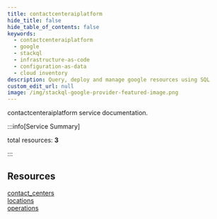 ```yaml
---
title: contactcenteraiplatform
hide_title: false
hide_table_of_contents: false
keywords:
  - contactcenteraiplatform
  - google
  - stackql
  - infrastructure-as-code
  - configuration-as-data
  - cloud inventory
description: Query, deploy and manage google resources using SQL
custom_edit_url: null
image: /img/stackql-google-provider-featured-image.png
---
```


contactcenteraiplatform service documentation.

:::info[Service Summary]

total resources: __3__  

:::

## Resources
<div class="row">
<div class="providerDocColumn">
<a href="/services/contactcenteraiplatform/contact_centers/">contact_centers</a><br />
<a href="/services/contactcenteraiplatform/locations/">locations</a>
</div>
<div class="providerDocColumn">
<a href="/services/contactcenteraiplatform/operations/">operations</a>
</div>
</div>